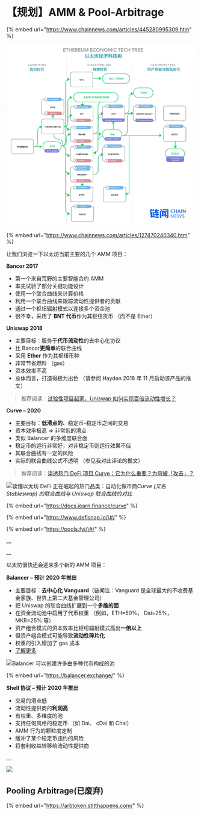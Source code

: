 # 【规划】AMM & Pool-Arbitrage

{% embed url="https://www.chainnews.com/articles/445280995309.htm" %}

![](../.gitbook/assets/1fa205fb-8ff3-57b0-aabd-03bbfbe01a6b.jpg)

{% embed url="https://www.chainnews.com/articles/127470240340.htm" %}

让我们浏览一下以太坊当前主要的几个 AMM 项目：

**Bancor 2017**

* 第一个来自荒野的主要智能合约 AMM
* 率先试验了部分关键功能设计
* 使用一个联合曲线来计算价格
* 利用一个联合曲线来跟踪流动性提供者的贡献
* 通过一个枢纽辐射模式以连接多个资金池
* 很不幸，采用了 **BNT 代币**作为其枢纽货币 （而不是 Ether）

**Uniswap 2018**

* 主要目标：服务于**代币流动性**的去中心化协议
* 比 Bancor**更简单**的联合曲线
* 采用 **Ether** 作为其枢纽币种
* 非常节省燃料 （gas）
* 资本效率不高
* 总体而言，打造得极为出色 （请参阅 Hayden 2018 年 11 月启动该产品的推文）

> 推荐阅读：[试验性项目起家，Uniswap 如何实现百倍流动性增长？](https://www.chainnews.com/articles/549786271868.htm)

**Curve – 2020**

* 主要目标：**低滑点的**、稳定币-稳定币之间的交易
* 资本效率极高 =&gt; 非常低的滑点
* 类似 Balancer 的多维度联合面
* 稳定币的运行非常好，对非稳定币则运行效果不佳
* 其联合曲线有一定的风险
* 实际的联合曲线公式不透明 （参见我对此评论的推文）

> 推荐阅读：[读透热门 DeFi 项目 Curve：它为什么重要？为何被「攻击」？](https://www.chainnews.com/articles/127361083528.htm)

![&#x8BFB;&#x61C2;&#x4EE5;&#x592A;&#x574A; DeFi &#x6B63;&#x5728;&#x5D1B;&#x8D77;&#x7684;&#x70ED;&#x95E8;&#x54C1;&#x7C7B;&#xFF1A;&#x81EA;&#x52A8;&#x5316;&#x505A;&#x5E02;&#x5546;](https://img.chainnews.com/material/images/a270f56827348926c9d504561acd44e6.jpg-article.content2)_Curve \(又名 Stableswap\) 的联合曲线与 Uniswap 联合曲线的对比_

{% embed url="https://docs.iearn.finance/curve" %}

{% embed url="https://www.defisnap.io/\#/" %}

{% embed url="https://pools.fyi/\#/" %}

\_\_

\_\_

以太坊很快还会迎来多个新的 AMM 项目：

**Balancer – 预计 2020 年推出**

* 主要目标：**去中心化 Vanguard**（链闻注：Vanguard 是全球最大的不收费基金家族、世界上第二大基金管理公司）
* 把 Uniswap 的联合曲线扩展到一个**多维的面**
* 在资金流动池中启用了代币权重 （例如，ETH=50%， Dai=25%， MKR=25% 等）
* 资产组合模式的资本效率比枢纽辐射模式高出**一倍以上**
* 但资产组合模式可能导致**流动性碎片化**
* 权重的引入增加了 gas 成本
* [了解更多](https://medium.com/balancer-protocol/bonding-surfaces-balancer-protocol-ff6d3d05d577)

![Balancer &#x53EF;&#x4EE5;&#x521B;&#x5EFA;&#x8BB8;&#x591A;&#x7531;&#x591A;&#x79CD;&#x4EE3;&#x5E01;&#x6784;&#x6210;&#x7684;&#x6C60;](https://img.chainnews.com/material/images/ceec13fee58367786f578994f5dc02da.jpg-article.content2)

{% embed url="https://balancer.exchange/" %}

**Shell 协议 – 预计 2020 年推出**

* 交易的滑点低
* 流动性提供商的**利润高**
* 有权重、多维度的池
* 支持任何风格的稳定币 （如 Dai、 cDai 和 Chai）
* AMM 行为的颗粒度定制
* 缓冲了某个稳定币违约的风险
* 将套利收益转移给流动性提供商

\_\_

![](https://img.chainnews.com/material/images/216b32df99db5862c374196ed60e0a7f.jpg-article.content2)

## Pooling Arbitrage\(已废弃\)

{% embed url="https://arbtoken.stitthappens.com/" %}









